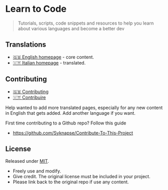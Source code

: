 # Learn to Code
> Tutorials, scripts, code snippets and resources to help you learn about various languages and become a better dev


## Translations

- [:gb: English homepage](/en) - core content.
- [:it: Italian homepage](/it) - translated.


## Contributing

- [:gb: Contributing](/en/contributing.md)
- [:it: Contribuire](/it/contributing.md)


Help wanted to add more translated pages, especially for any new content in English that gets added. Add another language if you want.

First time contributing to a Github repo? Follow this guide
 
- https://github.com/Syknapse/Contribute-To-This-Project


## License

Released under [MIT](/LICENSE).

- Freely use and modify.
- Give credit. The original license must be included in your project.
- Please link back to the original repo if use any content.
